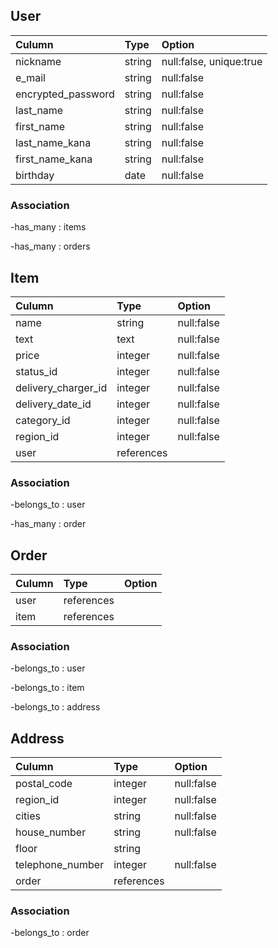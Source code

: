 ## User

| Culumn             | Type   | Option                  |
| :----------------- | :----- | :---------------------- |
| nickname           | string | null:false, unique:true |
| e_mail             | string | null:false              |
| encrypted_password | string | null:false              |
| last_name          | string | null:false              |
| first_name         | string | null:false              |
| last_name_kana     | string | null:false              |
| first_name_kana    | string | null:false              |
| birthday           | date   | null:false              |

### Association

-has_many : items

-has_many : orders

## Item

| Culumn              | Type       | Option     |
| :------------------ | :--------- | :--------- |
| name                | string     | null:false |
| text                | text       | null:false |
| price               | integer    | null:false |
| status_id           | integer    | null:false |
| delivery_charger_id | integer    | null:false |
| delivery_date_id    | integer    | null:false |
| category_id         | integer    | null:false |
| region_id           | integer    | null:false |
| user                | references |

### Association

-belongs_to : user

-has_many : order

## Order

| Culumn | Type       | Option |
| :----- | :--------- | :----- |
| user   | references |
| item   | references |

### Association

-belongs_to : user

-belongs_to : item

-belongs_to : address

## Address

| Culumn           | Type       | Option     |
| :--------------- | :--------- | :--------- |
| postal_code      | integer    | null:false |
| region_id        | integer    | null:false |
| cities           | string     | null:false |
| house_number     | string     | null:false |
| floor            | string     |
| telephone_number | integer    | null:false |
| order            | references |

### Association

-belongs_to : order
